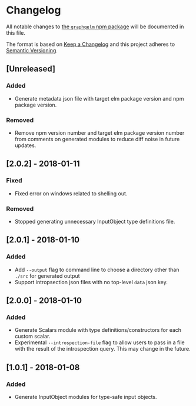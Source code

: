 # Changelog

All notable changes to
[the `graphqelm` npm package](https://www.npmjs.com/package/graphqelm)
will be documented in this file.

The format is based on [Keep a Changelog](http://keepachangelog.com/en/1.0.0/)
and this project adheres to [Semantic Versioning](http://semver.org/spec/v2.0.0.html).

## [Unreleased]

### Added

* Generate metadata json file with target elm package version and npm package version.

### Removed

* Remove npm version number and target elm package version number from comments
  on generated modules to reduce diff noise in future updates.

## [2.0.2] - 2018-01-11

### Fixed

* Fixed error on windows related to shelling out.

### Removed

* Stopped generating unnecessary InputObject type definitions file.

## [2.0.1] - 2018-01-10

### Added

* Add `--output` flag to command line to choose a directory
  other than `./src` for generated output
* Support intropsection json files with no top-level `data` json key.

## [2.0.0] - 2018-01-10

### Added

* Generate Scalars module with type definitions/constructors for each custom scalar.
* Experimental `--introspection-file` flag to allow users to pass in a file with
  the result of the introspection query. This may change in the future.

## [1.0.1] - 2018-01-08

### Added

* Generate InputObject modules for type-safe input objects.
